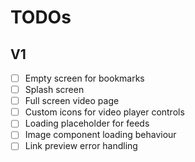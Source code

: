 # TODOs

## V1

- [ ] Empty screen for bookmarks
- [ ] Splash screen
- [ ] Full screen video page
- [ ] Custom icons for video player controls
- [ ] Loading placeholder for feeds
- [ ] Image component loading behaviour
- [ ] Link preview error handling
